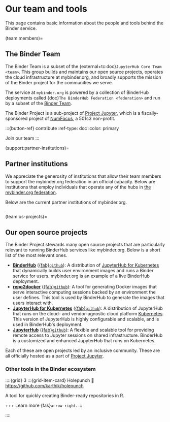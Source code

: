 # Our team and tools

This page contains basic information about the people and tools behind the Binder service.

(team:members)=
## The Binder Team

The Binder Team is a subset of the {external+tc:doc}`JupyterHub Core Team <team>`.
This group builds and maintains our open source projects, operates the cloud infrastructure at mybinder.org, and broadly supports the mission of the Binder project for the communities we serve.

The service at `mybinder.org` is powered by a collection of BinderHub
deployments called {doc}`The BinderHub Federation <federation>` and run by a subset of the [Binder Team](team:members).

The Binder Project is a sub-project of [Project Jupyter](https://jupyter.org), which is a fiscally-sponsored project of [NumFocus](https://numfocus.org), a 501c3 non-profit.

:::{button-ref} contribute
:ref-type: doc
:color: primary

Join our team
:::

(support:partner-institutions)=
## Partner institutions

We appreciate the generosity of institutions that allow their team members to support the mybinder.org federation in an official capacity.
Below are institutions that employ individuals that operate any of the hubs in [the mybinder.org federation](federation.md).

Below are the current partner institutions of mybinder.org.

```{include} ../_data/snippets/supporters_partners_md.txt
```

(team:os-projects)=
## Our open source projects

The Binder Project stewards many open source projects that are particularly relevant to running BinderHub services like mybinder.org.
Below is a short list of the most relevant ones.

- [**BinderHub**](https://binderhub.readthedocs.io/) ([{fab}`github`](https://github.com/jupyterhub/binderhub)): A distribution of [JupyterHub for Kubernetes](https://z2jh.jupyter.org) that dynamically builds user environment images and runs a Binder service for users. mybinder.org is an example of a live BinderHub deployment. 
- [**repo2docker**](https://repo2docker.readthedocs.io/) ([{fab}`github`](https://github.com/jupyterhub/repo2docker)): A tool for generating Docker images that serve interactive computing sessions backed by an environment the user defines. This tool is used by BinderHub to generate the images that users interact with.
- [**JupyterHub for Kubernetes**](https://z2jh.jupyter.org) ([{fab}`github`](https://github.com/jupyterhub/zero-to-jupyterhub-k8s)): A distribution of JupyterHub that runs on the cloud- and vendor-agnostic cloud platform [Kubernetes](https://kubernetes.io). This version of JupyterHub is highly configurable and scalable, and is used in BinderHub's deployment.
- [**JupyterHub**](https://jupyterhub.readthedocs.io/) ([{fab}`github`](https://github.com/jupyterhub/jupyterhub)): A flexible and scalable tool for providing remote access to Jupyter sessions on shared infrastructure. BinderHub is a customized and enhanced JupyterHub that runs on Kubernetes.

Each of these are open projects led by an inclusive community.
These are all officially hosted as a part of [Project Jupyter](https://jupyter.org).

### Other tools in the Binder ecosystem

::::{grid} 3
:::{grid-item-card} Holepunch
:link: https://github.com/karthik/holepunch

A tool for quickly creating Binder-ready repositories in R.

+++
Learn more {fas}`arrow-right`.
:::

::::
